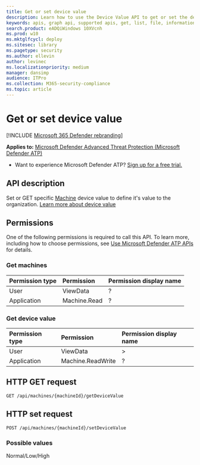 ```yaml
---
title: Get or set device value
description: Learn how to use the Device Value API to get or set the device value
keywords: apis, graph api, supported apis, get, list, file, information, software id, threat & vulnerability management api, mdatp tvm api
search.product: eADQiWindows 10XVcnh
ms.prod: w10
ms.mktglfcycl: deploy
ms.sitesec: library
ms.pagetype: security
ms.author: ellevin
author: levinec
ms.localizationpriority: medium
manager: dansimp
audience: ITPro
ms.collection: M365-security-compliance 
ms.topic: article
---
```


# Get or set device value

[!INCLUDE [Microsoft 365 Defender rebranding](../../includes/microsoft-defender.md)]


**Applies to:** [Microsoft Defender Advanced Threat Protection (Microsoft Defender ATP)](https://go.microsoft.com/fwlink/p/?linkid=2069559)

- Want to experience Microsoft Defender ATP? [Sign up for a free trial.](https://www.microsoft.com/microsoft-365/windows/microsoft-defender-atp?ocid=docs-wdatp-exposedapis-abovefoldlink) 

## API description

Set or GET specific [Machine](machine.md) device value to define it's value to the organization. [Learn more about device value](threat-and-vuln-mgt-scenarios.md#define-a-devices-value-to-the-organization)

## Permissions

One of the following permissions is required to call this API. To learn more, including how to choose permissions, see [Use Microsoft Defender ATP APIs](apis-intro.md) for details.

### Get machines

Permission type |	Permission	|	Permission display name
:---|:---|:---
User  |ViewData |	?
Application |Machine.Read  |	?

### Get device value

Permission type |	Permission	|	Permission display name
:---|:---|:---
User |ViewData |	>
Application | Machine.ReadWrite |	?

## HTTP GET request

```http
GET /api/machines/{machineId}/getDeviceValue
```

## HTTP set request
```http
POST /api/machines/{machineId}/setDeviceValue
```

### Possible values

Normal/Low/High

